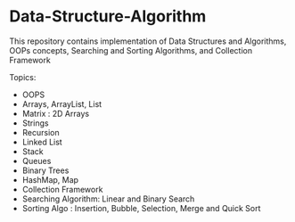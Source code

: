 # Data-Structure-Algorithm

This repository contains implementation of Data Structures and Algorithms, OOPs concepts, Searching and Sorting Algorithms, and Collection Framework 

Topics:
- OOPS
- Arrays, ArrayList, List
- Matrix : 2D Arrays
- Strings
- Recursion
- Linked List
- Stack
- Queues
- Binary Trees
- HashMap, Map
- Collection Framework
- Searching Algorithm: Linear and Binary Search
- Sorting Algo : Insertion, Bubble, Selection, Merge and Quick Sort
